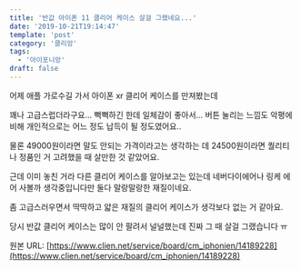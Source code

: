 ```yaml
---
title: '반값 아이폰 11 클리어 케이스 살걸 그랬네요...'
date: '2019-10-21T19:14:47'
template: 'post'
category: '클리앙'
tags: 
  - '아이포니앙'
draft: false
---
```


어제 애플 가로수길 가서 아이폰 xr 클리어 케이스를 만져봤는데

  

꽤나 고급스럽더라구요... 뻑뻑하긴 한데 일체감이 좋아서... 버튼 눌리는 느낌도 악평에 비해 개인적으로는 어느 정도 납득이 될 정도였어요..

  

물론 49000원이라면 말도 안되는 가격이라고는 생각하는 데 24500원이라면 퀄리티나 정품인 거 고려했을 때 살만한 것 같았어요.

  

근데 이미 놓친 거라 다른 클리어 케이스를 알아보고는 있는데 네버다이에어나 링케 에어 사볼까 생각중입니다만 둘다 말랑말랑한 재질이네요.

  

좀 고급스러우면서 딱딱하고 얇은 재질의 클리어 케이스가 생각보다 없는 거 같아요.

  

당시 반값 클리어 케이스는 많이 안 팔려서 널널했는데 진짜 그 때 살걸 그랬습니다 ㅠ

원본 URL: [https://www.clien.net/service/board/cm_iphonien/14189228](https://www.clien.net/service/board/cm_iphonien/14189228)